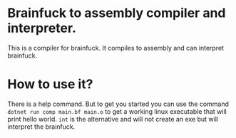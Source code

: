 # Brainfuck to assembly compiler and interpreter.
This is a compiler for brainfuck. It compiles to assembly and can interpret brainfuck.

# How to use it?
There is a help command. But to get you started you can use the command `dotnet run comp main.bf main.o` to get a working linux executable that will print hello world.
`int` is the alternative and will not create an exe but will interpret the brainfuck.
